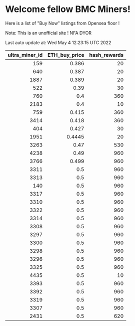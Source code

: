 # Welcome fellow BMC Miners!
Here is a list of "Buy Now" listings from Opensea floor !

Note: This is an unofficial site ! NFA DYOR


Last auto update at: Wed May  4 12:23:15 UTC 2022


|   ultra_miner_id |   ETH_buy_price |   hash_rewards |
|-----------------:|----------------:|---------------:|
|              159 |          0.386  |             20 |
|              640 |          0.387  |             20 |
|             1887 |          0.389  |             20 |
|              522 |          0.39   |             30 |
|              760 |          0.4    |            360 |
|             2183 |          0.4    |             10 |
|              759 |          0.415  |            360 |
|             3414 |          0.418  |            360 |
|              404 |          0.427  |             30 |
|             1951 |          0.4445 |             20 |
|             3263 |          0.47   |            530 |
|             4238 |          0.49   |            960 |
|             3766 |          0.499  |            960 |
|             3311 |          0.5    |            960 |
|             3313 |          0.5    |            960 |
|              140 |          0.5    |            960 |
|             3317 |          0.5    |            960 |
|             3310 |          0.5    |            960 |
|             3322 |          0.5    |            960 |
|             3314 |          0.5    |            960 |
|             3308 |          0.5    |            960 |
|             3297 |          0.5    |            960 |
|             3300 |          0.5    |            960 |
|             3298 |          0.5    |            960 |
|             3296 |          0.5    |            960 |
|             3325 |          0.5    |            960 |
|             4435 |          0.5    |             10 |
|             3393 |          0.5    |            960 |
|             3392 |          0.5    |            960 |
|             3319 |          0.5    |            960 |
|             3307 |          0.5    |            960 |
|             2431 |          0.5    |            620 |